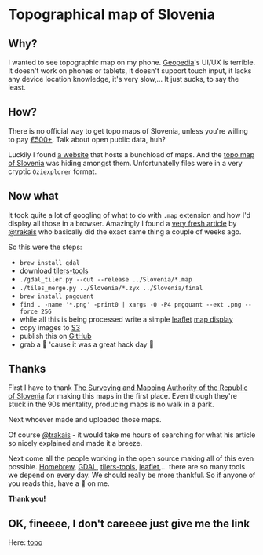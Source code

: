# Topographical map of Slovenia

## Why?

I wanted to see topographic map on my phone. [Geopedia](http://www.geopedia.si/?params=T130_vT_b4#T130_x499072_y112072_s9_b4)'s UI/UX is terrible. It doesn't work on phones or tablets, it doesn't support touch input, it lacks any device location knowledge, it's very slow,… It just sucks, to say the least.

## How?

There is no official way to get topo maps of Slovenia, unless you're willing to pay [€500+](http://www.e-prostor.gov.si/fileadmin/narocanje/Tabela_stevila_enot_in_tock.pdf). Talk about open public data, huh?

Luckily I found [a website](http://mapy.mk.cvut.cz/) that hosts a bunchload of maps. And the [topo map of Slovenia](http://mapy.mk.cvut.cz/list/data/Slovinsko-Slovenia/Slovenia) was hiding amongst them. Unfortunatelly files were in a very cryptic `Oziexplorer` format.

## Now what

It took quite a lot of googling of what to do with `.map` extension and how I'd display all those in a browser. Amazingly I found a [very fresh article](http://www.normis.info/blog/2014/4/2/how-to-calibrate-maps) by [@trakais](https://github.com/trakais) who basically did the exact same thing a couple of weeks ago.

So this were the steps:
- `brew install gdal`
- download [tilers-tools](https://code.google.com/p/tilers-tools/)
- `./gdal_tiler.py --cut --release ../Slovenia/*.map`
- `./tiles_merge.py ../Slovenia/*.zyx ../Slovenia/final`
- `brew install pngquant`
- `find . -name '*.png' -print0 | xargs -0 -P4 pngquant --ext .png --force 256`
- while all this is being processed write a simple [leaflet](http://leafletjs.com/) [map display](js/map.js)
- copy images to [S3](https://aws.amazon.com/s3/)
- publish this on [GitHub](http://github.com/)
- grab a :beer: 'cause it was a great hack day :tada:

## Thanks

First I have to thank [The Surveying and Mapping Authority of the Republic of Slovenia](http://www.gu.gov.si/en/) for making this maps in the first place. Even though they're stuck in the 90s mentality, producing maps is no walk in a park.

Next whoever made and uploaded those maps.

Of course [@trakais](https://github.com/trakais) - it would take me hours of searching for what his article so nicely explained and made it a breeze.

Next come all the people working in the open source making all of this even possible. [Homebrew](http://brew.sh/), [GDAL](http://www.gdal.org/), [tilers-tools](https://code.google.com/p/tilers-tools/), [leaflet](http://leafletjs.com/),… there are so many tools we depend on every day. We should really be more thankful. So if anyone of you reads this, have a :tropical_drink: on me.

**Thank you!**

## OK, fineeee, I don't careeee just give me the link

Here: [topo](http://mrfoto.github.io/topo)
